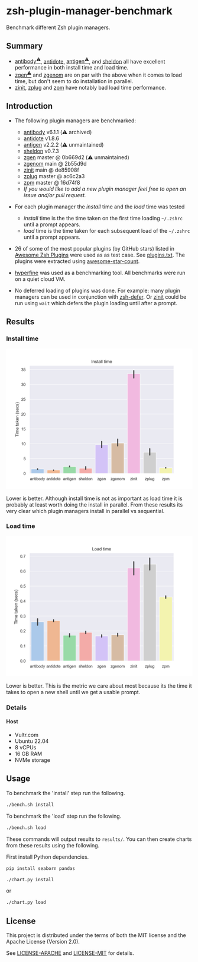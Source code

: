 # zsh-plugin-manager-benchmark

Benchmark different Zsh plugin managers.

## Summary

- [antibody<sup>⚠️</sup>][antibody], [antidote],
  [antigen<sup>⚠️</sup>][antigen], and [sheldon] all have excellent performance
  in both install time and load time.
- [zgen<sup>⚠️</sup>][zgen] and [zgenom] are on par with the above when it comes
  to load time, but don't seem to do installation in parallel.
- [zinit], [zplug] and [zpm] have notably bad load time performance.

## Introduction

- The following plugin managers are benchmarked:
  - [antibody] v6.1.1 (⚠️ archived)
  - [antidote] v1.8.6
  - [antigen] v2.2.2 (⚠️ unmaintained)
  - [sheldon] v0.7.3
  - [zgen] master @ 0b669d2 (⚠️ unmaintained)
  - [zgenom] main @ 2b55d9d
  - [zinit] main @ de85908f
  - [zplug] master @ ac6c2a3
  - [zpm] master @ 16d74f8
  - *If you would like to add a new plugin manager feel free to open an issue
    and/or pull request.*

- For each plugin manager the *install* time and the *load* time was tested
  - *install* time is the the time taken on the first time loading `~/.zshrc`
    until a prompt appears.
  - *load* time is the time taken for each subsequent load of the `~/.zshrc`
    until a prompt appears.

- 26 of some of the most popular plugins (by GitHub stars) listed in [Awesome
  Zsh Plugins](https://github.com/unixorn/awesome-zsh-plugins/) were used as as
  test case. See [plugins.txt](./src/plugins.txt). The plugins were extracted
  using [awesome-star-count].

- [hyperfine] was used as a benchmarking tool. All benchmarks were run on a
  quiet cloud VM.

- No deferred loading of plugins was done. For example: many plugin managers can
  be used in conjunction with [zsh-defer]. Or [zinit] could be run using `wait`
  which defers the plugin loading until after a prompt.

[awesome-star-count]: https://github.com/rossmacarthur/awesome-star-count
[hyperfine]: https://github.com/sharkdp/hyperfine
[zsh-defer]: https://github.com/romkatv/zsh-defer

[antibody]: https://github.com/getantibody/antibody
[antidote]: https://github.com/mattmc3/antidote
[antigen]: https://github.com/zsh-users/antigen
[sheldon]: https://github.com/rossmacarthur/sheldon
[zgen]: https://github.com/tarjoilija/zgen
[zgenom]: https://github.com/jandamm/zgenom
[zinit]: https://github.com/zdharma-continuum/zinit
[zplug]: https://github.com/zplug/zplug
[zpm]: https://github.com/zpm-zsh/zpm

## Results

### Install time

<img alt="Install time" src="results/install.png" width="600"/>

Lower is better. Although install time is not as important as load time it is
probably at least worth doing the install in parallel. From these results its
very clear which plugin managers install in parallel vs sequential.

### Load time

<img alt="Load time" src="results/load.png" width="600"/>

Lower is better. This is the metric we care about most because its the time it
takes to open a new shell until we get a usable prompt.

### Details

#### Host

- Vultr.com
- Ubuntu 22.04
- 8 vCPUs
- 16 GB RAM
- NVMe storage

## Usage

To benchmark the 'install' step run the following.
```sh
./bench.sh install
```

To benchmark the 'load' step run the following.
```sh
./bench.sh load
```

These commands will output results to `results/`. You can then create charts
from these results using the following.

First install Python dependencies.

```
pip install seaborn pandas
```

```sh
./chart.py install
```

or

```sh
./chart.py load
```

## License

This project is distributed under the terms of both the MIT license and the
Apache License (Version 2.0).

See [LICENSE-APACHE](LICENSE-APACHE) and [LICENSE-MIT](LICENSE-MIT) for details.
